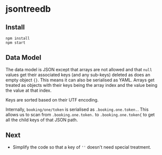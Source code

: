 # jsontreedb

## Install

```
npm install
npm start
```

## Data Model

The data model is JSON except that arrays are not allowed and that `null`
values get their associated keys (and any sub-keys) deleted as does an empty
object `{}`. This means it can also be serialised as YAML. Arrays get treated
as objects with their keys being the array index and the value being the value
at that index.

Keys are sorted based on their UTF encoding.

Internally, `booking/one/token` is serialised as `.booking.one.token.`. This
allows us to scan from `.booking.one.token.` to `.booking.one.token{` to get
all the child keys of that JSON path.


## Next

* Simplify the code so that a key of `''` doesn't need special treatment.
